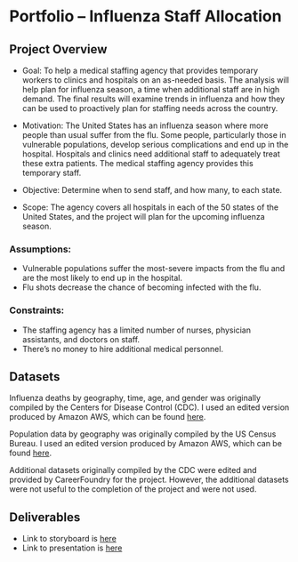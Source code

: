 # Portfolio – Influenza Staff Allocation

## Project Overview

- Goal: To help a medical staffing agency that provides temporary workers to clinics and hospitals on an as-needed basis. The analysis will help plan for influenza season, a time when additional staff are in high demand. The final results will examine trends in influenza and how they can be used to proactively plan for staffing needs across the country.

- Motivation: The United States has an influenza season where more people than usual suffer from the flu. Some people, particularly those in vulnerable populations, develop serious complications and end up in the hospital. Hospitals and clinics need additional staff to adequately treat these extra patients. The medical staffing agency provides this temporary staff.

- Objective: Determine when to send staff, and how many, to each state.
  
- Scope: The agency covers all hospitals in each of the 50 states of the United States, and the project will plan for the upcoming influenza season.

### Assumptions:
- Vulnerable populations suffer the most-severe impacts from the flu and are the most likely to end up in the hospital.
- Flu shots decrease the chance of becoming infected with the flu.

### Constraints:
- The staffing agency has a limited number of nurses, physician assistants, and doctors on staff.
- There’s no money to hire additional medical personnel.

## Datasets

Influenza deaths by geography, time, age, and gender was originally compiled by the Centers for Disease Control (CDC). I used an edited version produced by Amazon AWS, which can be found [here](https://coach-courses-us.s3.amazonaws.com/public/courses/da_program/CDC_Influenza_Deaths_edited.xlsx).

Population data by geography was originally compiled by the US Census Bureau. I used an edited version produced by Amazon AWS, which can be found [here](https://coach-courses-us.s3.amazonaws.com/public/courses/data-immersion/A1-A2_Influenza_Project/Census_Population_transformed_202101.csv).

Additional datasets originally compiled by the CDC were edited and provided by CareerFoundry for the project. However, the additional datasets were not useful to the completion of the project and were not used. 

## Deliverables

- Link to storyboard is [here](https://public.tableau.com/app/profile/brian.dempster/viz/2_9-Presentation/TheGoodFight?publish=yes)
- Link to presentation is [here](https://youtu.be/Xt-tyuItemM)
